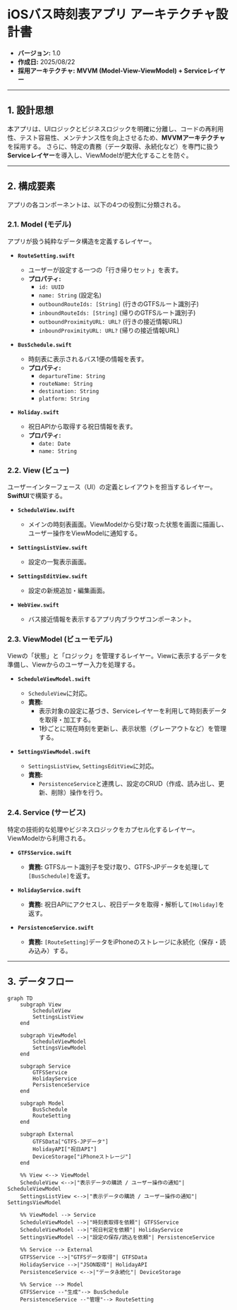 # iOSバス時刻表アプリ アーキテクチャ設計書

- **バージョン:** 1.0
- **作成日:** 2025/08/22
- **採用アーキテクチャ:** **MVVM (Model-View-ViewModel) + Serviceレイヤー**

---

## 1. 設計思想

本アプリは、UIロジックとビジネスロジックを明確に分離し、コードの再利用性、テスト容易性、メンテナンス性を向上させるため、**MVVMアーキテクチャ**を採用する。
さらに、特定の責務（データ取得、永続化など）を専門に扱う**Serviceレイヤー**を導入し、ViewModelが肥大化することを防ぐ。

---

## 2. 構成要素



アプリの各コンポーネントは、以下の4つの役割に分類される。

### 2.1. Model (モデル)

アプリが扱う純粋なデータ構造を定義するレイヤー。

- **`RouteSetting.swift`**
    - ユーザーが設定する一つの「行き帰りセット」を表す。
    - **プロパティ:**
        - `id: UUID`
        - `name: String` (設定名)
        - `outboundRouteIds: [String]` (行きのGTFSルート識別子)
        - `inboundRouteIds: [String]` (帰りのGTFSルート識別子)
        - `outboundProximityURL: URL?` (行きの接近情報URL)
        - `inboundProximityURL: URL?` (帰りの接近情報URL)

- **`BusSchedule.swift`**
    - 時刻表に表示されるバス1便の情報を表す。
    - **プロパティ:**
        - `departureTime: String`
        - `routeName: String`
        - `destination: String`
        - `platform: String`

- **`Holiday.swift`**
    - 祝日APIから取得する祝日情報を表す。
    - **プロパティ:**
        - `date: Date`
        - `name: String`

### 2.2. View (ビュー)

ユーザーインターフェース（UI）の定義とレイアウトを担当するレイヤー。**SwiftUI**で構築する。

- **`ScheduleView.swift`**
    - メインの時刻表画面。ViewModelから受け取った状態を画面に描画し、ユーザー操作をViewModelに通知する。

- **`SettingsListView.swift`**
    - 設定の一覧表示画面。

- **`SettingsEditView.swift`**
    - 設定の新規追加・編集画面。

- **`WebView.swift`**
    - バス接近情報を表示するアプリ内ブラウザコンポーネント。

### 2.3. ViewModel (ビューモデル)

Viewの「状態」と「ロジック」を管理するレイヤー。Viewに表示するデータを準備し、Viewからのユーザー入力を処理する。

- **`ScheduleViewModel.swift`**
    - `ScheduleView`に対応。
    - **責務:**
        - 表示対象の設定に基づき、Serviceレイヤーを利用して時刻表データを取得・加工する。
        - 1秒ごとに現在時刻を更新し、表示状態（グレーアウトなど）を管理する。

- **`SettingsViewModel.swift`**
    - `SettingsListView`, `SettingsEditView`に対応。
    - **責務:**
        - `PersistenceService`と連携し、設定のCRUD（作成、読み出し、更新、削除）操作を行う。

### 2.4. Service (サービス)

特定の技術的な処理やビジネスロジックをカプセル化するレイヤー。ViewModelから利用される。

- **`GTFSService.swift`**
    - **責務:** GTFSルート識別子を受け取り、GTFS-JPデータを処理して`[BusSchedule]`を返す。

- **`HolidayService.swift`**
    - **責務:** 祝日APIにアクセスし、祝日データを取得・解析して`[Holiday]`を返す。

- **`PersistenceService.swift`**
    - **責務:** `[RouteSetting]`データをiPhoneのストレージに永続化（保存・読み込み）する。

---

## 3. データフロー

```mermaid
graph TD
    subgraph View
        ScheduleView
        SettingsListView
    end

    subgraph ViewModel
        ScheduleViewModel
        SettingsViewModel
    end

    subgraph Service
        GTFSService
        HolidayService
        PersistenceService
    end

    subgraph Model
        BusSchedule
        RouteSetting
    end

    subgraph External
        GTFSData["GTFS-JPデータ"]
        HolidayAPI["祝日API"]
        DeviceStorage["iPhoneストレージ"]
    end

    %% View <--> ViewModel
    ScheduleView <-->|"表示データの購読 / ユーザー操作の通知"| ScheduleViewModel
    SettingsListView <-->|"表示データの購読 / ユーザー操作の通知"| SettingsViewModel

    %% ViewModel --> Service
    ScheduleViewModel -->|"時刻表取得を依頼"| GTFSService
    ScheduleViewModel -->|"祝日判定を依頼"| HolidayService
    SettingsViewModel -->|"設定の保存/読込を依頼"| PersistenceService

    %% Service --> External
    GTFSService -->|"GTFSデータ取得"| GTFSData
    HolidayService -->|"JSON取得"| HolidayAPI
    PersistenceService <-->|"データ永続化"| DeviceStorage

    %% Service --> Model
    GTFSService --"生成"--> BusSchedule
    PersistenceService --"管理"--> RouteSetting